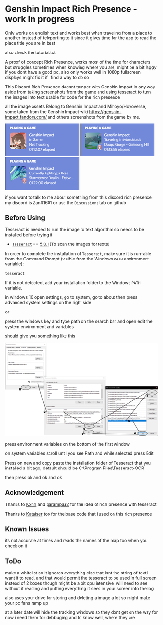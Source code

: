 # Genshin Impact Rich Presence - work in progress

Only works on english text and works best when traveling from a place to another instead of teleporting to it since it gives time for the app to read the place title you are in best

also check the tutorial.txt

<p>
A proof of concept Rich Presence, works most of the time for characters but struggles sometimes when knowing where you are,
might be a bit laggy if you dont have a good pc, also only works well in 1080p fullscreen displays might fix it if i find a way to do so

This Discord Rich Presence doesnt tamper with Genshin Impact in any way aside from taking screenshots from the game and using tesseract to turn the images into text usable for code for the rich presence

all the image assets Belong to Genshin Impact and Mihoyo/Hoyoverse, some taken from the Genshin Impact wiki https://genshin-impact.fandom.com/ and others screenshots from the game by me.

</p>

![Screenshot](Screenshot.png)
![Screenshot](Screenshot2.png)
![Screenshot](Screenshot3.png)

if you want to talk to me about something from this discord rich presence my discord is Zan#1601 or use the `Discussions` tab on github

## Before Using

Tesseract is needed to run the image to text algorithm so needs to be installed before trying it

- [`Tesseract`](https://digi.bib.uni-mannheim.de/tesseract/?C=M;O=A) == [5.0.1](https://digi.bib.uni-mannheim.de/tesseract/tesseract-ocr-w64-setup-v5.0.1.20220118.exe) (To scan the images for texts)

In order to complete the installation of `Tesseract`, make sure it is run-able from the Command Prompt (visible from the Windows `PATH` environment variable):

```cmd
tesseract
```

If it is not detected, add your installation folder to the Windows `PATH` variable.


in windows 10 open settings, go to system, go to about then press advanced system settings on the right side

or

press the windows key and type path on the search bar and open edit the system environment and variables

should give you something like this 

![Screenshot](Screenshot4.png)

press environment variables on the bottom of the first window

on system variables scroll until you see Path and while selected press Edit

Press on new and copy paste the installation folder of Tesseract that you installed a bit ago, default should be C:\Program Files\Tesseract-OCR

then press ok and ok and ok

## Acknowledgement

Thanks to [Kxnrl](https://github.com/Kxnrl) and [parampaa2](https://github.com/parampaa2)  for the idea of rich presence with tesseract

Thanks to [Kataiser](https://github.com/Kataiser) too for the base code that i used on this rich presence

## Known Issues

its not accurate at times and reads the names of the map too when you check on it

## ToDo

make a whitelist so it ignores everything else that isnt the string of text i want it to read, and that would permit the tesseract to be used in full screen instead of 2 boxes though might be a bit cpu intensive, will need to see without it reading and putting everything it sees in your screen into the log

also uses your drive for storing and deleting a image a lot so might make your pc fans ramp up

at a later date will hide the tracking windows so they dont get on the way for now i need them for debbuging and to know well, where they are
